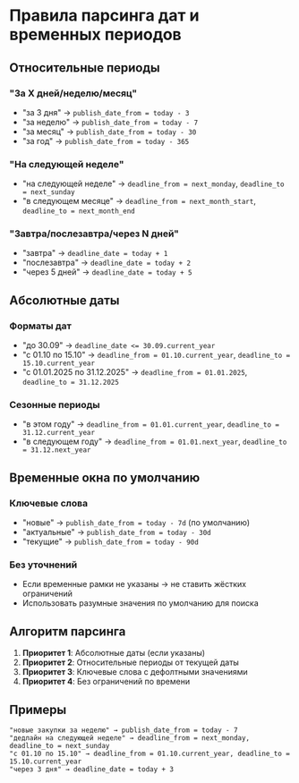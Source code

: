 # Правила парсинга дат и временных периодов

## Относительные периоды

### "За X дней/неделю/месяц"
- "за 3 дня" → `publish_date_from = today - 3`
- "за неделю" → `publish_date_from = today - 7`
- "за месяц" → `publish_date_from = today - 30`
- "за год" → `publish_date_from = today - 365`

### "На следующей неделе"
- "на следующей неделе" → `deadline_from = next_monday`, `deadline_to = next_sunday`
- "в следующем месяце" → `deadline_from = next_month_start`, `deadline_to = next_month_end`

### "Завтра/послезавтра/через N дней"
- "завтра" → `deadline_date = today + 1`
- "послезавтра" → `deadline_date = today + 2`
- "через 5 дней" → `deadline_date = today + 5`

## Абсолютные даты

### Форматы дат
- "до 30.09" → `deadline_date <= 30.09.current_year`
- "с 01.10 по 15.10" → `deadline_from = 01.10.current_year`, `deadline_to = 15.10.current_year`
- "с 01.01.2025 по 31.12.2025" → `deadline_from = 01.01.2025`, `deadline_to = 31.12.2025`

### Сезонные периоды
- "в этом году" → `deadline_from = 01.01.current_year`, `deadline_to = 31.12.current_year`
- "в следующем году" → `deadline_from = 01.01.next_year`, `deadline_to = 31.12.next_year`

## Временные окна по умолчанию

### Ключевые слова
- "новые" → `publish_date_from = today - 7d` (по умолчанию)
- "актуальные" → `publish_date_from = today - 30d`
- "текущие" → `publish_date_from = today - 90d`

### Без уточнений
- Если временные рамки не указаны → не ставить жёстких ограничений
- Использовать разумные значения по умолчанию для поиска

## Алгоритм парсинга

1. **Приоритет 1**: Абсолютные даты (если указаны)
2. **Приоритет 2**: Относительные периоды от текущей даты
3. **Приоритет 3**: Ключевые слова с дефолтными значениями
4. **Приоритет 4**: Без ограничений по времени

## Примеры

```
"новые закупки за неделю" → publish_date_from = today - 7
"дедлайн на следующей неделе" → deadline_from = next_monday, deadline_to = next_sunday
"с 01.10 по 15.10" → deadline_from = 01.10.current_year, deadline_to = 15.10.current_year
"через 3 дня" → deadline_date = today + 3
```
